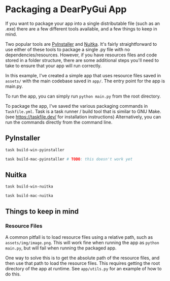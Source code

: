 # Packaging a DearPyGui App

If you want to package your app into a single distributable file (such as an .exe) there
are a few different tools available, and a few things to keep in mind.

Two popular tools are [PyInstaller](https://pyinstaller.org/en/stable/) and [Nuitka](https://nuitka.net/). It's fairly straightforward to use either
of these tools to package a single .py file with no dependencies/resources. However, if you have
resources files and code stored in a folder structure, there are some additional steps you'll need to take
to ensure that your app will run correctly.

In this example, I've created a simple app that uses resource files saved in `assets/`
with the main codebase saved in `app/`. The entry point for the app is main.py.

To run the app, you can simply run `python main.py` from the root directory.

To package the app, I've saved the various packaging commands in `Taskfile.yml`. 
Task is a task runner / build tool that is similar to GNU Make. (see https://taskfile.dev/ for installation instructions)
Alternatively, you can run the commands directly from the command line.

## PyInstaller

```bash
task build-win-pyinstaller
```
```bash
task build-mac-pyinstaller # TODO: this doesn't work yet
```

## Nuitka

```bash
task build-win-nuitka
```
```bash
task build-mac-nuitka
```

## Things to keep in mind

### Resource Files

A common pitfall is to load resource files using a relative path, such as `assets/img/image.png`. This will work fine
when running the app as `python main.py`, but will fail when running the packaged app.

One way to solve this is to get the absolute path of the resource files, and then use that path to load the resource files. 
This requires getting the root directory of the app at runtime. See `app/utils.py` for an example of how to do this.